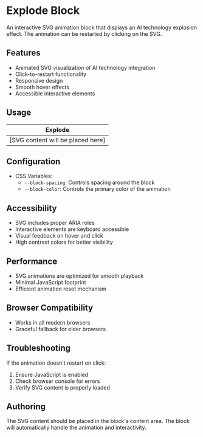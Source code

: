 # Explode Block

An interactive SVG animation block that displays an AI technology explosion effect. The animation can be restarted by clicking on the SVG.

## Features
- Animated SVG visualization of AI technology integration
- Click-to-restart functionality
- Responsive design
- Smooth hover effects
- Accessible interactive elements

## Usage
| Explode |
| ------- |
| [SVG content will be placed here] |

## Configuration
- CSS Variables:
  - `--block-spacing`: Controls spacing around the block
  - `--block-color`: Controls the primary color of the animation

## Accessibility
- SVG includes proper ARIA roles
- Interactive elements are keyboard accessible
- Visual feedback on hover and click
- High contrast colors for better visibility

## Performance
- SVG animations are optimized for smooth playback
- Minimal JavaScript footprint
- Efficient animation reset mechanism

## Browser Compatibility
- Works in all modern browsers
- Graceful fallback for older browsers

## Troubleshooting
If the animation doesn't restart on click:
1. Ensure JavaScript is enabled
2. Check browser console for errors
3. Verify SVG content is properly loaded

## Authoring
The SVG content should be placed in the block's content area. The block will automatically handle the animation and interactivity. 